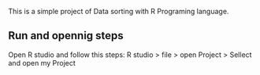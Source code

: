 This is a simple project of Data sorting with R Programing language. 


## Run and opennig steps
Open R studio and follow this steps:
R studio > file > open Project > Sellect and open my Project

